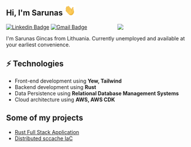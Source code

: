 <h2> Hi, I'm Sarunas <img src="https://raw.githubusercontent.com/ABSphreak/ABSphreak/master/gifs/Hi.gif" width="30px"> </h2>

<img align='right' src='https://user-images.githubusercontent.com/5713670/87202985-820dcb80-c2b6-11ea-9f56-7ec461c497c3.gif' width='200"'>

[![Linkedin Badge](https://img.shields.io/badge/-sarunasgincas-blue?style=flat-square&logo=Linkedin&logoColor=white&link=https://www.linkedin.com/in/sarunas-gincas-a91676211/)](https://www.linkedin.com/in/sarunas-gincas-a91676211/) 
[![Gmail Badge](https://img.shields.io/badge/-sarunikss@gmail.com-c14438?style=flat-square&logo=Gmail&logoColor=white&link=mailto:sarunikss@gmail.com)](mailto:sarunikss@gmail.com)

I'm Sarunas Gincas from Lithuania.
Currently unemployed and available at your earliest convenience.

## ⚡ Technologies
- Front-end development using **Yew, Tailwind**
- Backend development using **Rust**
- Data Persistence using **Relational Database Management Systems**
- Cloud architecture using **AWS, AWS CDK**

## Some of my projects
- [Rust Full Stack Application](https://github.com/Saruniks/cdk-rust-full-stack-app)
- [Distributed sccache IaC](https://github.com/Saruniks/sccache-dist-cdktf)
